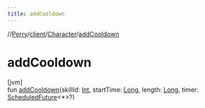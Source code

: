 ```yaml
---
title: addCooldown
---
```

//[Perry](../../../index.html)/[client](../index.html)/[Character](index.html)/[addCooldown](add-cooldown.html)



# addCooldown



[jvm]\
fun [addCooldown](add-cooldown.html)(skillId: [Int](https://kotlinlang.org/api/latest/jvm/stdlib/kotlin/-int/index.html), startTime: [Long](https://kotlinlang.org/api/latest/jvm/stdlib/kotlin/-long/index.html), length: [Long](https://kotlinlang.org/api/latest/jvm/stdlib/kotlin/-long/index.html), timer: [ScheduledFuture](https://docs.oracle.com/javase/8/docs/api/java/util/concurrent/ScheduledFuture.html)<*>?)




